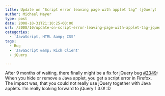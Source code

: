 ```yaml
---
title: Update on “Script error leaving page with applet tag” (jQuery)
author: Michael Mayer
type: post
date: 2008-10-31T21:10:25+00:00
url: /2008/10/update-on-script-error-leaving-page-with-applet-tag-jquery/
categories:
  - 'JavaScript, HTML &amp; CSS'
tags:
  - Bug
  - 'JavaScript &amp; Rich Client'
  - jQuery

---
```

After 9 months of waiting, there finally might be a fix for jQuery bug [#2349][1]: When you hide or remove a Java applet, you get a script error in Firefox. The impact was, that you could not really use jQuery together with Java applets. I&#8217;m really looking forward to jQuery 1.3.0! :D

 [1]: http://dev.jquery.com/ticket/2349